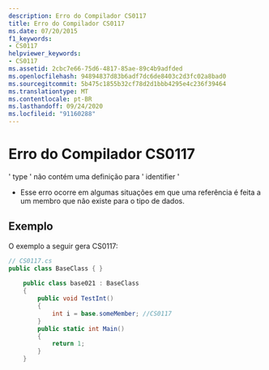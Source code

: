 ```yaml
---
description: Erro do Compilador CS0117
title: Erro do Compilador CS0117
ms.date: 07/20/2015
f1_keywords:
- CS0117
helpviewer_keywords:
- CS0117
ms.assetid: 2cbc7e66-75d6-4817-85ae-89c4b9adfded
ms.openlocfilehash: 94894837d83b6adf7dc6de8403c2d3fc02a8bad0
ms.sourcegitcommit: 5b475c1855b32cf78d2d1bbb4295e4c236f39464
ms.translationtype: MT
ms.contentlocale: pt-BR
ms.lasthandoff: 09/24/2020
ms.locfileid: "91160288"
---
```

# <a name="compiler-error-cs0117"></a>Erro do Compilador CS0117

' type ' não contém uma definição para ' identifier '  
  
- Esse erro ocorre em algumas situações em que uma referência é feita a um membro que não existe para o tipo de dados.  
  
## <a name="example"></a>Exemplo  

 O exemplo a seguir gera CS0117:  
  
```csharp  
// CS0117.cs  
public class BaseClass { }  
  
    public class base021 : BaseClass  
    {  
        public void TestInt()  
        {  
            int i = base.someMember; //CS0117  
        }  
        public static int Main()  
        {  
            return 1;  
        }  
    }  
```
